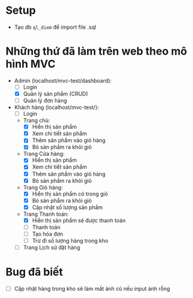 # Setup
- Tạo db `ql_diem` để import file .sql

# Những thứ đã làm trên web theo mô hình MVC
- Admin (localhost/mvc-test/dashboard):
	+ [ ] Login
	+ [x] Quản lý sản phẩm (CRUD)
	+ [ ] Quản lý đơn hàng

- Khách hàng (localhost/mvc-test/):
	+ [ ] Login
	+ Trang chủ:
		+ [x] Hiển thị sản phẩm
		+ [x] Xem chi tiết sản phẩm
		+ [x] Thêm sản phẩm vào giỏ hàng
		+ [x] Bỏ sản phẩm ra khỏi giỏ
	+ Trang Cửa hàng:
		+ [x] Hiển thị sản phẩm
		+ [x] Xem chi tiết sản phẩm
		+ [x] Thêm sản phẩm vào giỏ hàng
		+ [x] Bỏ sản phẩm ra khỏi giỏ
	+ Trang Giỏ hàng:
		+ [x] Hiển thị sản phẩm có trong giỏ
		+ [x] Bỏ sản phẩm ra khỏi giỏ
		+ [x] Cập nhật số lượng sản phẩm
	+ Trang Thanh toán:
		+ [x] Hiển thị sản phẩm sẽ được thanh toán
		+ [ ] Thanh toán
		+ [ ] Tạo hóa đơn
		+ [ ] Trừ đi số lượng hàng trong kho
	+ [ ] Trang Lịch sử đặt hàng

# Bug đã biết
- [ ] Cập nhật hàng trong kho sẽ làm mất ảnh cũ nếu input ảnh rỗng